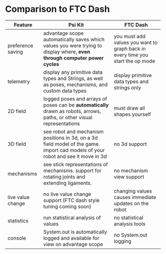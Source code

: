 # Comparison to FTC Dash

| Feature           | Psi Kit                                                                                                                         | FTC Dash                                                                       |
|-------------------|---------------------------------------------------------------------------------------------------------------------------------|--------------------------------------------------------------------------------|
| preference saving | advantage scope automatically saves which values you were trying to display where, **even through computer power cycles**       | you must add values you want to graph back in every time you start the op mode |
| telemetry         | display any primitive data types and Strings, as well as poses, mechanisms, and custom data types                               | display primitive data types and strings only                                  |
| 2D field          | logged poses and arrays of poses can be **automatically** drawn as robots, arrows, paths, or other visual representations       | must draw all shapes yourself                                                  |
| 3D field          | see robot and mechanism positions in 3d, on a 3d field model of the game. import cad models of your robot and see it move in 3d | no 3d support                                                                  |
| mechanisms        | see stick representations of mechanisms. support for rotating joints and extending ligaments.                                   | no mechanism view support                                                      |
| live value change | no live value change support (FTC dash style tuning coming soon)                                                                | changing values causes immediate updates on the robot                          |
| statistics        | run statistical analysis of values                                                                                              | no statistical analysis tools                                                  |
| console           | System.out is automatically logged and available for view on advantage scope                                                    | no System.out logging                                                          |